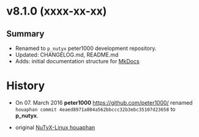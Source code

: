 # v8.1.0 (xxxx-xx-xx)

## Summary

* Renamed to `p_nutyx` peter1000 development repository.
* Updated: CHANGELOG.md, README.md
* Adds: initial documentation structure for [MkDocs](https://github.com/mkdocs/mkdocs)


# History

* On 07. March 2016 **peter1000** <https://github.com/peter1000/> renamed
    `houaphan commit 4eaed8971a804a562bbccc32b3ebc35107d23658` to **p_nutyx**.

* original [NuTyX-Linux houaphan](https://github.com/NuTyX/houaphan)
